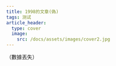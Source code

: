 ```yaml
---
title: 1998的文章(偽)
tags: 测试
article_header:
  type: cover
  image:
    src: /docs/assets/images/cover2.jpg
---
```


（數據丟失）